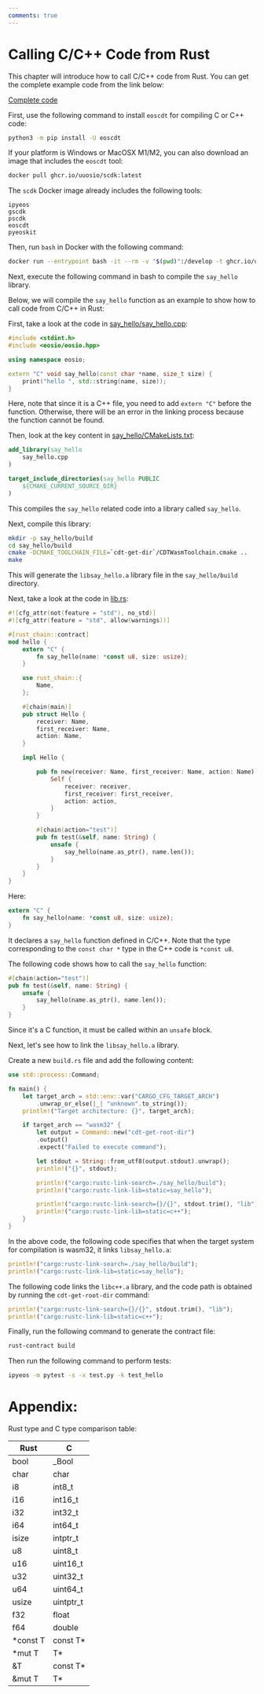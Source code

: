 ```yaml
---
comments: true
---
```


# Calling C/C++ Code from Rust

This chapter will introduce how to call C/C++ code from Rust. You can get the complete example code from the link below:

[Complete code](https://github.com/learnforpractice/rscdk-book/tree/master/examples/testcallcpp)

First, use the following command to install `eoscdt` for compiling C or C++ code:

```bash
python3 -m pip install -U eoscdt
```

If your platform is Windows or MacOSX M1/M2, you can also download an image that includes the `eoscdt` tool:

```bash
docker pull ghcr.io/uuosio/scdk:latest
```

The `scdk` Docker image already includes the following tools:

```
ipyeos
gscdk
pscdk
eoscdt
pyeoskit
```

Then, run `bash` in Docker with the following command:

```bash
docker run --entrypoint bash -it --rm -v "$(pwd)":/develop -t ghcr.io/uuosio/scdk
```

Next, execute the following command in bash to compile the `say_hello` library.


Below, we will compile the `say_hello` function as an example to show how to call code from C/C++ in Rust:

First, take a look at the code in [say_hello/say_hello.cpp](https://github.com/learnforpractice/rscdk-book/blob/master/examples/testcallcpp/say_hello/say_hello.cpp):

```cpp
#include <stdint.h>
#include <eosio/eosio.hpp>

using namespace eosio;

extern "C" void say_hello(const char *name, size_t size) {
    print("hello ", std::string(name, size));
}
```

Here, note that since it is a C++ file, you need to add `extern "C"` before the function. Otherwise, there will be an error in the linking process because the function cannot be found.

Then, look at the key content in [say_hello/CMakeLists.txt](https://github.com/learnforpractice/rscdk-book/blob/master/examples/testcallcpp/say_hello/CMakeLists.txt):

```cmake
add_library(say_hello
    say_hello.cpp
)

target_include_directories(say_hello PUBLIC
    ${CMAKE_CURRENT_SOURCE_DIR}
)
```

This compiles the `say_hello` related code into a library called `say_hello`.

Next, compile this library:

```bash
mkdir -p say_hello/build
cd say_hello/build
cmake -DCMAKE_TOOLCHAIN_FILE=`cdt-get-dir`/CDTWasmToolchain.cmake ..
make
```

This will generate the `libsay_hello.a` library file in the `say_hello/build` directory.

Next, take a look at the code in [lib.rs](https://github.com/learnforpractice/rscdk-book/blob/master/examples/testcallcpp/lib.rs):

```rs
#![cfg_attr(not(feature = "std"), no_std)]
#![cfg_attr(feature = "std", allow(warnings))]

#[rust_chain::contract]
mod hello {
    extern "C" {
        fn say_hello(name: *const u8, size: usize);
    }

    use rust_chain::{
        Name,
    };

    #[chain(main)]
    pub struct Hello {
        receiver: Name,
        first_receiver: Name,
        action: Name,
    }

    impl Hello {

        pub fn new(receiver: Name, first_receiver: Name, action: Name) -> Self {
            Self {
                receiver: receiver,
                first_receiver: first_receiver,
                action: action,
            }
        }

        #[chain(action="test")]
        pub fn test(&self, name: String) {
            unsafe {
                say_hello(name.as_ptr(), name.len());
            }
        }
    }
}
```

Here:

```rs
extern "C" {
    fn say_hello(name: *const u8, size: usize);
}
```

It declares a `say_hello` function defined in C/C++. Note that the type corresponding to the `const char *` type in the C++ code is `*const u8`.

The following code shows how to call the `say_hello` function:

```rs
#[chain(action="test")]
pub fn test(&self, name: String) {
    unsafe {
        say_hello(name.as_ptr(), name.len());
    }
}
```

Since it's a C function, it must be called within an `unsafe` block.

Next, let's see how to link the `libsay_hello.a` library.

Create a new `build.rs` file and add the following content:

```rs
use std::process::Command;

fn main() {
    let target_arch = std::env::var("CARGO_CFG_TARGET_ARCH")
        .unwrap_or_else(|_| "unknown".to_string());
    println!("Target architecture: {}", target_arch);

    if target_arch == "wasm32" {
        let output = Command::new("cdt-get-root-dir")
        .output()
        .expect("Failed to execute command");

        let stdout = String::from_utf8(output.stdout).unwrap();
        println!("{}", stdout);

        println!("cargo:rustc-link-search=./say_hello/build");
        println!("cargo:rustc-link-lib=static=say_hello");

        println!("cargo:rustc-link-search={}/{}", stdout.trim(), "lib");
        println!("cargo:rustc-link-lib=static=c++");
    }
}
```

In the above code, the following code specifies that when the target system for compilation is wasm32, it links `libsay_hello.a`:

```rust
println!("cargo:rustc-link-search=./say_hello/build");
println!("cargo:rustc-link-lib=static=say_hello");  
```

The following code links the `libc++.a` library, and the code path is obtained by running the `cdt-get-root-dir` command:

```rust
println!("cargo:rustc-link-search={}/{}", stdout.trim(), "lib");
println!("cargo:rustc-link-lib=static=c++");
```

Finally, run the following command to generate the contract file:

```bash
rust-contract build
```

Then run the following command to perform tests:

```bash
ipyeos -m pytest -s -x test.py -k test_hello
```

# Appendix:

Rust type and C type comparison table:

| Rust                     | C                             |
|--------------------------|-------------------------------|
| bool                     | _Bool                         |
| char                     | char                          |
| i8                       | int8_t                        |
| i16                      | int16_t                       |
| i32                      | int32_t                       |
| i64                      | int64_t                       |
| isize                    | intptr_t                      |
| u8                       | uint8_t                       |
| u16                      | uint16_t                      |
| u32                      | uint32_t                      |
| u64                      | uint64_t                      |
| usize                    | uintptr_t                     |
| f32                      | float                         |
| f64                      | double                        |
| *const T                 | const T*                      |
| *mut T                   | T*                            |
| &T                       | const T*                      |
| &mut T                   | T*                            |
